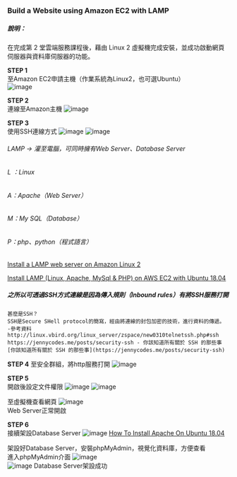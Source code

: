 ### Build a Website using Amazon EC2 with LAMP
##### 說明：  
在完成第 2 堂雲端服務課程後，藉由 Linux 2 虛擬機完成安裝，並成功啟動網頁伺服器與資料庫伺服器的功能。

**STEP 1**  
至Amazon EC2申請主機（作業系統為Linux2，也可選Ubuntu）  
![image]( https://s3.us-west-2.amazonaws.com/secure.notion-static.com/4af34e56-88ac-4e5a-992e-d3f71c83117f/Untitled.png?X-Amz-Algorithm=AWS4-HMAC-SHA256&X-Amz-Credential=AKIAT73L2G45O3KS52Y5%2F20210322%2Fus-west-2%2Fs3%2Faws4_request&X-Amz-Date=20210322T031348Z&X-Amz-Expires=86400&X-Amz-Signature=6fe0f4bbaa0ab2c216e3549469b8d822bb0aa3d96df7640fb4f5e994fce093c0&X-Amz-SignedHeaders=host&response-content-disposition=filename%20%3D"Untitled.png")  


**STEP 2**  
連線至Amazon主機
![image](https://s3.us-west-2.amazonaws.com/secure.notion-static.com/426a50fc-5974-4a08-bdb7-1cbf440f02c9/.png?X-Amz-Algorithm=AWS4-HMAC-SHA256&X-Amz-Credential=AKIAT73L2G45O3KS52Y5%2F20210322%2Fus-west-2%2Fs3%2Faws4_request&X-Amz-Date=20210322T031359Z&X-Amz-Expires=86400&X-Amz-Signature=1d3cfe316ba153c07dae7d6853ef8f2e4cb4cd50990f2082a2ed6e4de3444dc7&X-Amz-SignedHeaders=host&response-content-disposition=filename%20%3D".png")

**STEP 3**  
使用SSH連線方式
![image](https://s3.us-west-2.amazonaws.com/secure.notion-static.com/d4d3b4d2-5936-4255-8856-ba41fb9acb85/Untitled.png?X-Amz-Algorithm=AWS4-HMAC-SHA256&X-Amz-Credential=AKIAT73L2G45O3KS52Y5%2F20210322%2Fus-west-2%2Fs3%2Faws4_request&X-Amz-Date=20210322T031852Z&X-Amz-Expires=86400&X-Amz-Signature=d84987a6f402451165dbbfab0a5341ed6b6d970225e588ad5e219e38d6482e81&X-Amz-SignedHeaders=host&response-content-disposition=filename%20%3D"Untitled.png")
![image](https://s3.us-west-2.amazonaws.com/secure.notion-static.com/5cd87f62-fc2c-4d2b-8e4c-ec058c11c1d0/Untitled.png?X-Amz-Algorithm=AWS4-HMAC-SHA256&X-Amz-Credential=AKIAT73L2G45O3KS52Y5%2F20210322%2Fus-west-2%2Fs3%2Faws4_request&X-Amz-Date=20210322T032517Z&X-Amz-Expires=86400&X-Amz-Signature=24be0c1c498063df273c4676344fdfc57bc17ce2f8aa1ebbb3ec4d7b5e1a6af7&X-Amz-SignedHeaders=host&response-content-disposition=filename%20%3D"Untitled.png")
###### LAMP → 灌至電腦，可同時擁有Web Server、Database Server
###### L ：Linux
###### A：Apache（Web Server）
###### M：My SQL（Database）
###### P：php、python（程式語言）
[Install a LAMP web server on Amazon Linux 2](https://docs.aws.amazon.com/AWSEC2/latest/UserGuide/ec2-lamp-amazon-linux-2.html)  

[Install LAMP (Linux, Apache, MySql & PHP) on AWS EC2 with Ubuntu 18.04](https://usefulangle.com/post/96/aws-ec2-install-linux-apache-mysql-php-phpmyadmin-lamp-stack-ubuntu-18-04)  
##### 之所以可透過SSH方式連線是因為傳入規則（Inbound rules）有將SSH服務打開
    甚麼是SSH？   
    SSH是Secure SHell protocol的簡寫，經由將連線的封包加密的技術，進行資料的傳遞。  
    -參考資料  
    http://linux.vbird.org/linux_server/zspace/new0310telnetssh.php#ssh
    https://jennycodes.me/posts/security-ssh - 你該知道所有關於 SSH 的那些事
    [你該知道所有關於 SSH 的那些事](https://jennycodes.me/posts/security-ssh)
      
 
**STEP 4**
至安全群組，將http服務打開
![image](https://s3.us-west-2.amazonaws.com/secure.notion-static.com/265c320d-a684-4225-a16a-652aa5bef40e/Untitled.png?X-Amz-Algorithm=AWS4-HMAC-SHA256&X-Amz-Credential=AKIAT73L2G45O3KS52Y5%2F20210322%2Fus-west-2%2Fs3%2Faws4_request&X-Amz-Date=20210322T032700Z&X-Amz-Expires=86400&X-Amz-Signature=0bc9a9032b3acc8a42372c2650d4683fed11606ab7d748e4f2394dfb4e187df1&X-Amz-SignedHeaders=host&response-content-disposition=filename%20%3D"Untitled.png")  
    
    
**STEP 5**  
開啟後設定文件權限
![image](https://s3.us-west-2.amazonaws.com/secure.notion-static.com/ea981441-fe83-404e-b5a0-26843fbefeea/Untitled.png?X-Amz-Algorithm=AWS4-HMAC-SHA256&X-Amz-Credential=AKIAT73L2G45O3KS52Y5%2F20210322%2Fus-west-2%2Fs3%2Faws4_request&X-Amz-Date=20210322T032741Z&X-Amz-Expires=86400&X-Amz-Signature=4414654c863b80a025c2ab94ec9570e020d433db2ddbd67deee99b130d62b5b4&X-Amz-SignedHeaders=host&response-content-disposition=filename%20%3D"Untitled.png")
![image](https://s3.us-west-2.amazonaws.com/secure.notion-static.com/5694e99f-88fd-4d3c-bc17-b977042f57b4/Untitled.png?X-Amz-Algorithm=AWS4-HMAC-SHA256&X-Amz-Credential=AKIAT73L2G45O3KS52Y5%2F20210322%2Fus-west-2%2Fs3%2Faws4_request&X-Amz-Date=20210322T032811Z&X-Amz-Expires=86400&X-Amz-Signature=20bff2a5139ae5aecf485bf9d65e9abe4e6b38b178cb537541fbf8de26b4c3ff&X-Amz-SignedHeaders=host&response-content-disposition=filename%20%3D"Untitled.png")  

至虛擬機查看網頁
![image](https://s3.us-west-2.amazonaws.com/secure.notion-static.com/56703595-2b10-46ed-a0df-4434afff2190/Untitled.png?X-Amz-Algorithm=AWS4-HMAC-SHA256&X-Amz-Credential=AKIAT73L2G45O3KS52Y5%2F20210322%2Fus-west-2%2Fs3%2Faws4_request&X-Amz-Date=20210322T032849Z&X-Amz-Expires=86400&X-Amz-Signature=af287b9baeaf87f77b696fc59332980158f9b4ba0cb77271d6ad8e33d9d2d61e&X-Amz-SignedHeaders=host&response-content-disposition=filename%20%3D"Untitled.png")  
Web Server正常開啟

**STEP 6**  
接續架設Database Server
![image](https://s3.us-west-2.amazonaws.com/secure.notion-static.com/f5625394-9b9e-4e56-86bc-e0373c0afea3/Untitled.png?X-Amz-Algorithm=AWS4-HMAC-SHA256&X-Amz-Credential=AKIAT73L2G45O3KS52Y5%2F20210322%2Fus-west-2%2Fs3%2Faws4_request&X-Amz-Date=20210322T033045Z&X-Amz-Expires=86400&X-Amz-Signature=21395b4a73d8be6a1e562a26a3d009b996aa5d478db289159ac0634754cbd473&X-Amz-SignedHeaders=host&response-content-disposition=filename%20%3D"Untitled.png")
[How To Install Apache On Ubuntu 18.04](https://phoenixnap.com/kb/how-to-install-apache-web-server-on-ubuntu-18-04)  
  
  
架設好Database Server，安裝phpMyAdmin，視覺化資料庫，方便查看  
進入phpMyAdmin介面
![image](https://s3.us-west-2.amazonaws.com/secure.notion-static.com/7efd9c03-b57d-406e-8579-4ffc9cb14e31/Untitled.png?X-Amz-Algorithm=AWS4-HMAC-SHA256&X-Amz-Credential=AKIAT73L2G45O3KS52Y5%2F20210322%2Fus-west-2%2Fs3%2Faws4_request&X-Amz-Date=20210322T033208Z&X-Amz-Expires=86400&X-Amz-Signature=f08401c975bcb442a5a7910afe89a9386386532213b5ff15c87c3347a5a30a7c&X-Amz-SignedHeaders=host&response-content-disposition=filename%20%3D"Untitled.png")  
![image](https://s3.us-west-2.amazonaws.com/secure.notion-static.com/9c94a3d6-b89d-44c1-9fff-8b53c49a3c4a/Untitled.png?X-Amz-Algorithm=AWS4-HMAC-SHA256&X-Amz-Credential=AKIAT73L2G45O3KS52Y5%2F20210322%2Fus-west-2%2Fs3%2Faws4_request&X-Amz-Date=20210322T033231Z&X-Amz-Expires=86400&X-Amz-Signature=3b7a4b7e9ae21216686e0684c06f5129972593f701d7307643bae859756aa7a9&X-Amz-SignedHeaders=host&response-content-disposition=filename%20%3D"Untitled.png")
Database Server架設成功
